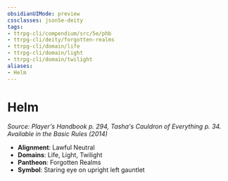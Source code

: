 ```yaml
---
obsidianUIMode: preview
cssclasses: json5e-deity
tags:
- ttrpg-cli/compendium/src/5e/phb
- ttrpg-cli/deity/forgotten-realms
- ttrpg-cli/domain/life
- ttrpg-cli/domain/light
- ttrpg-cli/domain/twilight
aliases: 
- Helm
---
```

# Helm
*Source: Player's Handbook p. 294, Tasha's Cauldron of Everything p. 34. Available in the Basic Rules (2014)* 

- **Alignment**: Lawful Neutral
- **Domains**: Life, Light, Twilight
- **Pantheon**: Forgotten Realms
- **Symbol**: Staring eye on upright left gauntlet